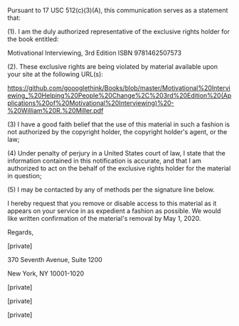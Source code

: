 Pursuant to 17 USC 512(c)(3)(A), this communication serves as a statement that:

(1). I am the duly authorized representative of the exclusive rights holder for the book entitled:

Motivational Interviewing, 3rd Edition ISBN 9781462507573

(2). These exclusive rights are being violated by material available upon your site at the following URL(s):

https://github.com/goooglethink/Books/blob/master/Motivational%20Interviewing_%20Helping%20People%20Change%2C%203rd%20Edition%20(Applications%20of%20Motivational%20Interviewing)%20-%20William%20R.%20Miller.pdf

(3) I have a good faith belief that the use of this material in such a fashion is not authorized by the copyright holder, the copyright holder's agent, or the law;

(4) Under penalty of perjury in a United States court of law, I state that the information contained in this notification is accurate, and that I am authorized to act on the behalf of the exclusive rights holder for the material in question;

(5) I may be contacted by any of methods per the signature line below.

I hereby request that you remove or disable access to this material as it appears on your service in as expedient a fashion as possible. We would like written confirmation of the material's removal by May 1, 2020.

Regards,

[private] 

370 Seventh Avenue, Suite 1200

New York, NY 10001-1020

[private]

[private]

[private]
